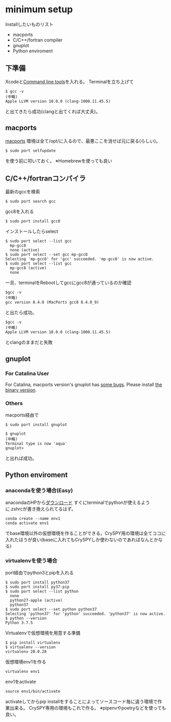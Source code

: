 # minimum setup
Installしたいものリスト
- macports
- C/C++/fortran compiler
- gnuplot
- Python enviroment

## 下準備

Xcodeと[Command line tools](https://developer.apple.com/download/more/?=command%20line%20tools)を入れる。
Terminalを立ち上げて
```shell script
$ gcc -v
(中略)
Apple LLVM version 10.0.0 (clang-1000.11.45.5)
```
と出てきたら成功(clangと出てくれば大丈夫)。

## macports
[macports](https://github.com/macports/macports-base/releases/tag/v2.6.3)
環境は全て/opt/に入るので、最悪ここを消せば元に戻る(らしい)。
```shell script
$ sudo port selfupdate
```
を使う前に叩いておく。
※Homebrewを使っても良い

## C/C++/fortranコンパイラ
最新のgccを検索
```shell script
$ sudo port search gcc
```
gcc8を入れる
```shell script
$ sudo port install gcc8
```
インストールしたらselect
```shell script
$ sudo port select --list gcc
  mp-gcc8
  none (active)
$ sudo port select --set gcc mp-gcc8
Selecting 'mp-gcc8' for 'gcc' succeeded. 'mp-gcc8' is now active.
$ sudo port select --list gcc
  mp-gcc8 (active)
  none
```
一旦、terminalをRebootしてgccにgcc8が通っているのか確認
```shell script
$gcc -v
(中略)
gcc version 8.4.0 (MacPorts gcc8 8.4.0_0) 
```
と出たら成功。
```shell script
$gcc -v
(中略)
Apple LLVM version 10.0.0 (clang-1000.11.45.5)
```
とclangのままだと失敗

## gnuplot
### For Catalina User
For Catalina, macports version's gnuplot has [some bugs](https://qiita.com/_shin_/items/9d1482b7f21d7f2bc8c6).
Please install [the binary version](https://csml-wiki.northwestern.edu/index.php/Binary_versions_of_Gnuplot_for_OS_X).
### Others
macports経由で
```shell script
$ sudo port install gnuplot
```
```shell script
$ gnuplot
(中略)
Terminal type is now 'aqua'
gnuplot> 
```
と出れば成功。

## Python enviroment
### anacondaを使う場合(Easy)
anacondaのHPから[ダウンロード](https://www.anaconda.com/products/individual)
すぐにterminalでpythonが使えるように.zshrcが書き換えられてるはず。
```shell script
conda create --name env1
conda activate env1
```
でbase環境以外の仮想環境を作ることができる。CrySPY用の環境は全てココに入れたほうが良い(baseに入れてもCrySPYしか使わないのであればなんとかなる)

### virtualenvを使う場合
port経由でpython3とpipを入れる
```shell script
$ sudo port install python37
$ sudo port install py37-pip
$ sudo port select --list python
  none
  python27-apple (active)
  python37
$ sudo port select --set python python37
Selecting 'python37' for 'python' succeeded. 'python37' is now active.
$ python --version
Python 3.7.5
```
Virtualenvで仮想環境を用意する準備
```shell script
$ pip install virtualenv
$ virtualenv --version
virtualenv 20.0.28
```
仮想環境env1を作る
```shell script
virtualenv env1
```
env1をactivate
```shell script
source env1/bin/activate
```
activateしてからpip installをすることによってソースコード毎に違う環境で作業出来る。
CrySPY専用の環境もこれで作る。
※pipenvやpoetryなどを使っても良い。
